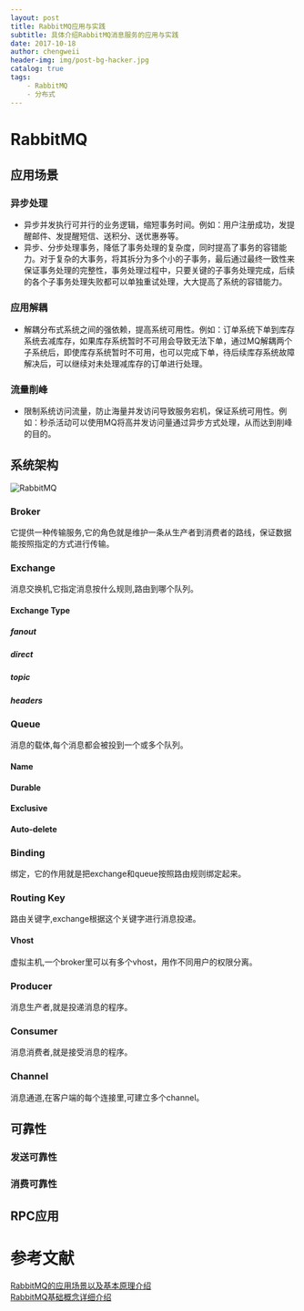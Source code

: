 ```yaml
---
layout: post
title: RabbitMQ应用与实践
subtitle: 具体介绍RabbitMQ消息服务的应用与实践
date: 2017-10-18
author: chengweii
header-img: img/post-bg-hacker.jpg
catalog: true
tags:
    - RabbitMQ
    - 分布式
---
```


# RabbitMQ
## 应用场景
### 异步处理
* 异步并发执行可并行的业务逻辑，缩短事务时间。例如：用户注册成功，发提醒邮件、发提醒短信、送积分、送优惠券等。
* 异步、分步处理事务，降低了事务处理的复杂度，同时提高了事务的容错能力。对于复杂的大事务，将其拆分为多个小的子事务，最后通过最终一致性来保证事务处理的完整性，事务处理过程中，只要关键的子事务处理完成，后续的各个子事务处理失败都可以单独重试处理，大大提高了系统的容错能力。
### 应用解耦
* 解耦分布式系统之间的强依赖，提高系统可用性。例如：订单系统下单到库存系统去减库存，如果库存系统暂时不可用会导致无法下单，通过MQ解耦两个子系统后，即使库存系统暂时不可用，也可以完成下单，待后续库存系统故障解决后，可以继续对未处理减库存的订单进行处理。
### 流量削峰
* 限制系统访问流量，防止海量并发访问导致服务宕机，保证系统可用性。例如：秒杀活动可以使用MQ将高并发访问量通过异步方式处理，从而达到削峰的目的。

## 系统架构
![RabbitMQ](/img/rabbitmq/rabbitmq-1.jpg)
### Broker
它提供一种传输服务,它的角色就是维护一条从生产者到消费者的路线，保证数据能按照指定的方式进行传输。
### Exchange
消息交换机,它指定消息按什么规则,路由到哪个队列。
#### Exchange Type
##### fanout
##### direct
##### topic
##### headers

### Queue
消息的载体,每个消息都会被投到一个或多个队列。
#### Name
#### Durable
#### Exclusive 
#### Auto-delete

### Binding
绑定，它的作用就是把exchange和queue按照路由规则绑定起来。
### Routing Key
路由关键字,exchange根据这个关键字进行消息投递。
#### Vhost
虚拟主机,一个broker里可以有多个vhost，用作不同用户的权限分离。 
### Producer
消息生产者,就是投递消息的程序。
### Consumer
消息消费者,就是接受消息的程序。
### Channel
消息通道,在客户端的每个连接里,可建立多个channel。

## 可靠性
### 发送可靠性
### 消费可靠性

## RPC应用

# 参考文献
[RabbitMQ的应用场景以及基本原理介绍](http://blog.csdn.net/whoamiyang/article/details/54954780)  
[RabbitMQ基础概念详细介绍](http://blog.csdn.net/whycold/article/details/41119807)  